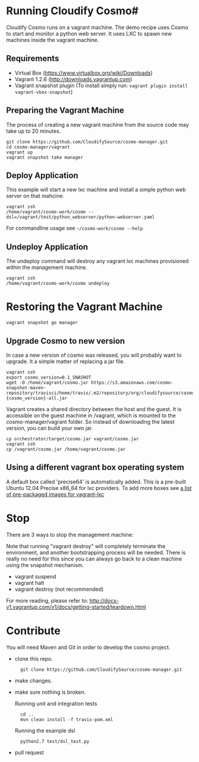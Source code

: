# Running Cloudify Cosmo#

Cloudify Cosmo runs on a vagrant machine. 
The demo recipe uses Cosmo to start and monitor a python web server. It uses LXC to spawn new machines inside the vagrant machine.

## Requirements ##

- Virtual Box (https://www.virtualbox.org/wiki/Downloads)
- Vagrant 1.2.6 (http://downloads.vagrantup.com)
- Vagrant snapshot plugin (To install simply run: `vagrant plugin install vagrant-vbox-snapshot`)

## Preparing the Vagrant Machine ##

The process of creating a new vagrant machine from the source code may take up to 20 minutes.

```
git clone https://github.com/CloudifySource/cosmo-manager.git
cd cosmo-manager/vagrant
vagrant up
vagrant snapshot take manager
```

## Deploy Application ##
This example will start a new lxc machine and install a simple python web server on that mahcine.
```
vagrant ssh
/home/vagrant/cosmo-work/cosmo --dsl=/vagrant/test/python_webserver/python-webserver.yaml
```

For commandline usage see `~/cosmo-work/cosmo --help`

## Undeploy Application ##

The undeploy command will destroy any vagrant lxc machines provisioned within the management machine.
```
vagrant ssh
/home/vagrant/cosmo-work/cosmo undeploy
```

Restoring the Vagrant Machine
=============================
```
vagrant snapshot go manager
```


## Upgrade Cosmo to new version ##

In case a new version of cosmo was released, you will probably want to upgrade.
It a simple matter of replacing a jar file.

```
vagrant ssh
export cosmo_version=0.1_SNASHOT
wget -O /home/vagrant/cosmo.jar https://s3.amazonaws.com/cosmo-snapshot-maven-repository/travisci/home/travis/.m2/repository/org/cloudifysource/cosmo/orchestrator/{cosmo_version}/orchestrator-{cosmo_version}-all.jar
```

Vagrant creates a shared directory between the host and the guest. It is accessible on the guest machine in /vagrant, which is mounted to the cosmo-manager/vagrant folder.
So instead of downloading the latest version, you can build your own jar.

```
cp orchestrator/target/cosmo.jar vagrant/cosmo.jar
vagrant ssh
cp /vagrant/cosmo.jar /home/vagrant/cosmo.jar
```

## Using a different vagrant box operating system ##
A default box called 'precise64' is automatically added.
This is a pre-built Ubuntu 12.04 Precise x86_64 for lxc providers.
To add more boxes see [a list of pre-packaged images for vagrant-lxc](https://github.com/fgrehm/vagrant-lxc/wiki/Base-boxes#available-boxes)

Stop
====

There are 3 ways to stop the management machine:

Note that running "vagrant destroy" will completely terminate the environment,
and another bootstrapping process will be needed.
There is really no need for this since you can always go back to a clean machine using the snapshot mechanism.

   * vagrant suspend
   * vagrant halt
   * vagrant destroy (not recommended)

For more reading, please refer to:
http://docs-v1.vagrantup.com/v1/docs/getting-started/teardown.html


Contribute
==========

You will need Maven and Git in order to develop the cosmo project.

- clone this repo.

        git clone https://github.com/CloudifySource/cosmo-manager.git

- make changes.
- make sure nothing is broken.
    
    Running unit and integration tests
        
        cd ..
        mvn clean install -f travis-pom.xml
    
    Running the example dsl    
        
        python2.7 test/dsl_test.py

- pull request
